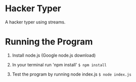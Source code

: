 # Hacker Typer

A hacker typer using streams.

# Running the Program

1. Install node.js (Google node.js download)

2. In your terminal run 'npm install'
`$ npm install`

3. Test the program by running node index.js
`$ node index.js`

